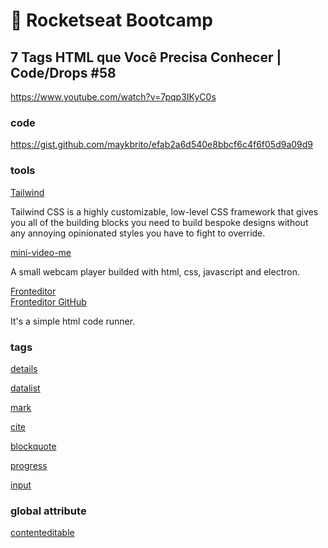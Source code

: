 # :rocket: Rocketseat Bootcamp

## 7 Tags HTML que Você Precisa Conhecer | Code/Drops #58

https://www.youtube.com/watch?v=7pqp3IKyC0s  

### code

https://gist.github.com/maykbrito/efab2a6d540e8bbcf6c4f6f05d9a09d9  

### tools

[Tailwind](https://tailwindcss.com/)  

Tailwind CSS is a highly customizable, low-level CSS framework that gives you all of the building blocks you need to build bespoke designs without any annoying opinionated styles you have to fight to override.  

[mini-video-me](https://github.com/maykbrito/mini-video-me)  

A small webcam player builded with html, css, javascript and electron.  

[Fronteditor](https://gracious-dijkstra-c585c3.netlify.app/)  
[Fronteditor GitHub](https://github.com/maykbrito/fronteditor)  

It's a simple html code runner.  

### tags

[details](https://developer.mozilla.org/en-US/docs/Web/HTML/Element/details)  

[datalist](https://developer.mozilla.org/en-US/docs/Web/HTML/Element/datalist)  

[mark](https://developer.mozilla.org/en-US/docs/Web/HTML/Element/mark)  

[cite](https://developer.mozilla.org/en-US/docs/Web/HTML/Element/cite)  

[blockquote](https://developer.mozilla.org/en-US/docs/Web/HTML/Element/blockquote)  

[progress](https://developer.mozilla.org/en-US/docs/Web/HTML/Element/progress)  

[input](https://developer.mozilla.org/en-US/docs/Web/HTML/Element/input)  

### global attribute

[contenteditable](https://developer.mozilla.org/en-US/docs/Web/HTML/Global_attributes/contenteditable)  